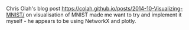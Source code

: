 Chris Olah's blog post https://colah.github.io/posts/2014-10-Visualizing-MNIST/ on visualisation of MNIST made me want to try and implement it myself - he appears to be using NetworkX and plotly.
